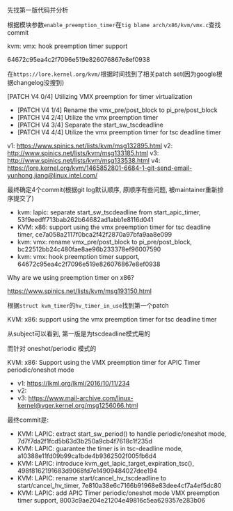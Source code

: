 

# 

先找第一版代码并分析

根据模块参数`enable_preemption_timer`在`tig blame arch/x86/kvm/vmx.c`查找commit

kvm: vmx: hook preemption timer support

64672c95ea4c2f7096e519e826076867e8ef0938

在`https://lore.kernel.org/kvm/`根据时间找到了相关patch set(因为google根据changelog没搜到)

[PATCH V4 0/4] Utilizing VMX preemption for timer virtualization
* [PATCH V4 1/4] Rename the vmx_pre/post_block to pi_pre/post_block
* [PATCH V4 2/4] Utilize the vmx preemption timer
* [PATCH V4 3/4] Separate the start_sw_tscdeadline
* [PATCH V4 4/4] Utilize the vmx preemption timer for tsc deadline timer

v1: https://www.spinics.net/lists/kvm/msg132895.html
v2: http://www.spinics.net/lists/kvm/msg133185.html
v3: http://www.spinics.net/lists/kvm/msg133538.html
v4: https://lore.kernel.org/kvm/1465852801-6684-1-git-send-email-yunhong.jiang@linux.intel.com/

最终确定4个commit(根据git log默认顺序, 原顺序有些问题, 被maintainer重新排序提交了)
* kvm: lapic: separate start_sw_tscdeadline from start_apic_timer, 53f9eedff713bab262b64682ad1abb1e8116d041
* KVM: x86: support using the vmx preemption timer for tsc deadline timer, ce7a058a2117f0bca2f42f2870a97bfa9aa8e099
* kvm: vmx: rename vmx_pre/post_block to pi_pre/post_block, bc22512bb24c480fae8ae96b233378ef96007590
* kvm: vmx: hook preemption timer support, 64672c95ea4c2f7096e519e826076867e8ef0938
















Why are we using preemption timer on x86?

https://www.spinics.net/lists/kvm/msg193150.html

根据`struct kvm_timer`的`hv_timer_in_use`找到第一个patch

KVM: x86: support using the vmx preemption timer for tsc deadline timer

从subject可以看到, 第一版是为tscdeadline模式用的


而针对 oneshot/periodic 模式的

KVM: x86: Support using the VMX preemption timer for APIC Timer periodic/oneshot mode

* v1: https://lkml.org/lkml/2016/10/11/234
* v2:
* v3: https://www.mail-archive.com/linux-kernel@vger.kernel.org/msg1256066.html

最终commit是:

* KVM: LAPIC: extract start_sw_period() to handle periodic/oneshot mode, 7d7f7da2f1fcd5b63d3b250a9cb4f7618c1f235d
* KVM: LAPIC: guarantee the timer is in tsc-deadline mode, a10388e11fd09b99ca1bde4b9362502f005fb6d4
* KVM: LAPIC: introduce kvm_get_lapic_target_expiration_tsc(), 498f8162191683d9068fd7e14909484027dee194
* KVM: LAPIC: rename start/cancel_hv_tscdeadline to start/cancel_hv_timer, 7e810a38e6c7166b91968e83dee4cf7a4ef5dc80
* KVM: LAPIC: add APIC Timer periodic/oneshot mode VMX preemption timer support, 8003c9ae204e21204e49816c5ea629357e283b06